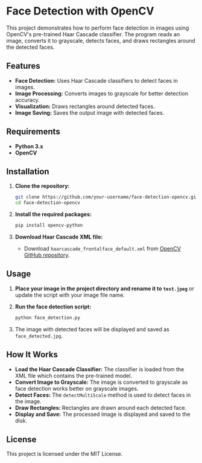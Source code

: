 # Face Detection with OpenCV

This project demonstrates how to perform face detection in images using OpenCV's pre-trained Haar Cascade classifier. The program reads an image, converts it to grayscale, detects faces, and draws rectangles around the detected faces.

## Features

- **Face Detection:** Uses Haar Cascade classifiers to detect faces in images.
- **Image Processing:** Converts images to grayscale for better detection accuracy.
- **Visualization:** Draws rectangles around detected faces.
- **Image Saving:** Saves the output image with detected faces.

## Requirements

- **Python 3.x**
- **OpenCV**

## Installation

1. **Clone the repository:**
    ```bash
    git clone https://github.com/your-username/face-detection-opencv.git
    cd face-detection-opencv
    ```

2. **Install the required packages:**
    ```bash
    pip install opencv-python
    ```

3. **Download Haar Cascade XML file:**
   - Download `haarcascade_frontalface_default.xml` from [OpenCV GitHub repository](https://github.com/opencv/opencv/tree/master/data/haarcascades).

## Usage

1. **Place your image in the project directory and rename it to `test.jpeg`** or update the script with your image file name.
   
2. **Run the face detection script:**
    ```bash
    python face_detection.py
    ```

3. The image with detected faces will be displayed and saved as `face_detected.jpg`.

## How It Works

- **Load the Haar Cascade Classifier:** The classifier is loaded from the XML file which contains the pre-trained model.
- **Convert Image to Grayscale:** The image is converted to grayscale as face detection works better on grayscale images.
- **Detect Faces:** The `detectMultiScale` method is used to detect faces in the image.
- **Draw Rectangles:** Rectangles are drawn around each detected face.
- **Display and Save:** The processed image is displayed and saved to the disk.

## License

This project is licensed under the MIT License.


